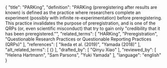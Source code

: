{
  "title": "PARKing",
  "definition": "PARKing (preregistering after results are known) is defined as the practice where researchers complete an experiment (possibly with infinite re-experimentation) before preregistering. This practice invalidates the purpose of preregistration, and is one of the QRPs (or, even scientific misconduct) that try to gain only \"credibility that it has been preregistered.\"",
  "related_terms": [
    "HARKing",
    "Preregistration",
    "Questionable Research Practices or Questionable Reporting Practices (QRPs)"
  ],
  "references": [
    "Ikeda et al. (2019)",
    "Yamada (2018)"
  ],
  "alt_related_terms": [
    {}
  ],
  "drafted_by": [
    "Qinyu Xiao"
  ],
  "reviewed_by": [
    "Helena Hartmann",
    "Sam Parsons",
    "Yuki Yamada"
  ],
  "language": "english"
}
